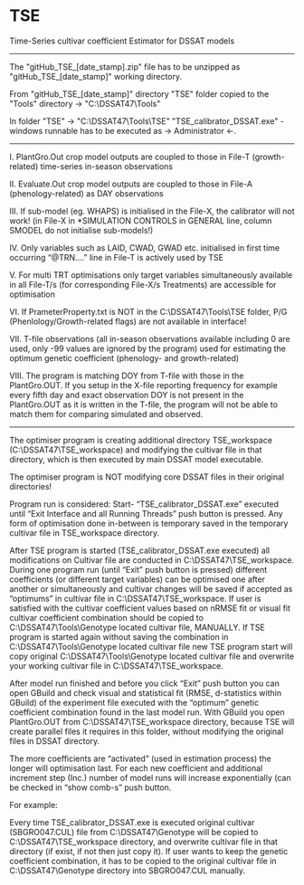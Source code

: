 # TSE
Time-Series cultivar coefficient Estimator for DSSAT models

------------------------------------------------------------------------------------------------------------
The "gitHub_TSE_[date_stamp].zip"
file has to be unzipped as "gitHub_TSE_[date_stamp]" working directory. 

From "gitHub_TSE_[date_stamp]" directory "TSE" folder copied to the "Tools" directory -> "C:\DSSAT47\Tools"

In folder "TSE" -> "C:\DSSAT47\Tools\TSE"
"TSE_calibrator_DSSAT.exe" - windows runnable has to be executed as -> Administrator <-.

------------------------------------------------------------------------------------------------------------

I.	PlantGro.Out crop model outputs are coupled to those in File-T (growth-related) time-series in-season observations

II.	Evaluate.Out crop model outputs are coupled to those in File-A (phenology-related) as DAY observations

III.	If sub-model (eg. WHAPS) is initialised in the File-X, the calibrator will not work! (in File-X in *SIMULATION CONTROLS in GENERAL line, column SMODEL do not initialise sub-models!)

IV.	Only variables such as LAID, CWAD, GWAD etc. initialised in first time occurring “@TRN….” line in File-T is actively used by TSE

V.	For multi TRT optimisations only target variables simultaneously available in all File-T/s (for corresponding File-X/s Treatments) are accessible for optimisation

VI.	If PrameterProperty.txt is NOT in the C:\DSSAT47\Tools\TSE folder, P/G (Phenlology/Growth-related flags) are not available in interface!

VII.	T-file observations (all in-season observations available including 0 are used, only -99 values are ignored by the program) used for estimating the optimum genetic coefficient (phenology- and growth-related)

VIII.	The program is matching DOY from T-file with those in the PlantGro.OUT. If you setup in the X-file reporting frequency for example every fifth day and exact observation DOY is not present in the PlantGro.OUT as it is written in the T-file, the program will not be able to match them for comparing simulated and observed.

------------------------------------------------------------------------------------------------------------

The optimiser program is creating additional directory TSE_workspace (C:\DSSAT47\TSE_workspace) and modifying the cultivar file in that directory, which is then executed by main DSSAT model executable.
 
The optimiser program is NOT modifying core DSSAT files in their original directories!

Program run is considered: Start- “TSE_calibrator_DSSAT.exe” executed until “Exit Interface and all Running Threads” push button is pressed. Any form of optimisation done in-between is temporary saved in the temporary cultivar file in TSE_workspace directory. 

After TSE program is started (TSE_calibrator_DSSAT.exe executed) all modifications on Cultivar file are conducted in C:\DSSAT47\TSE_workspace. During one program run (until “Exit” push button is pressed) different coefficients (or different target variables) can be optimised one after another or simultaneously and cultivar changes will be saved if accepted as “optimums” in cultivar file in C:\DSSAT47\TSE_workspace. If user is satisfied with the cultivar coefficient values based on nRMSE fit or visual fit cultivar coefficient combination should be copied to C:\DSSAT47\Tools\Genotype located cultivar file, MANUALLY. If TSE program is started again without saving the combination in C:\DSSAT47\Tools\Genotype located cultivar file new TSE program start will copy original C:\DSSAT47\Tools\Genotype located cultivar file and overwrite your working cultivar file in C:\DSSAT47\TSE_workspace.

After model run finished and before you click “Exit” push button you can open GBuild and check visual and statistical fit (RMSE, d-statistics within GBuild) of the experiment file executed with the “optimum” genetic coefficient combination found in the last model run. With GBuild you open PlantGro.OUT from C:\DSSAT47\TSE_workspace directory, because TSE will create parallel files it requires in this folder, without modifying the original files in DSSAT directory.

The more coefficients are “activated” (used in estimation process) the longer will optimisation last. For each new coefficient and additional increment step (Inc.) number of model runs will increase exponentially (can be checked in “show comb-s” push button.

For example:

Every time TSE_calibrator_DSSAT.exe is executed original cultivar (SBGRO047.CUL) file from C:\DSSAT47\Genotype will be copied to C:\DSSAT47\TSE_workspace directory, and overwrite cultivar file in that directory (if exist, if not then just copy it). If user wants to keep the genetic coefficient combination, it has to be copied to the original cultivar file in C:\DSSAT47\Genotype directory into SBGRO047.CUL manually.



